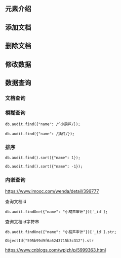 
## 元素介绍

## 添加文档

## 删除文档

## 修改数据

## 数据查询

### 文档查询

### 模糊查询
```
db.audit.find({"name": /^小葫芦/});
```
```
db.audit.find({"name": /插件/});
```

### 排序
```
db.audit.find().sort({"name": 1});
```
```
db.audit.find().sort({"name": -1});
```

### 内嵌查询
https://www.imooc.com/wenda/detail/396777

查询文档id
```mongodb
db.audit.findOne({"name": "小葫芦审计"})['_id'];
```

查询文档id字符串
```mongodb
db.audit.findOne({"name": "小葫芦审计"})['_id'].str;
```
```mongodb
ObjectId("595b99d9f6a6243715b3c312").str
```

https://www.cnblogs.com/wpjzh/p/5999363.html

